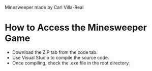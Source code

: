Minesweeper made by Carl Villa-Real

# How to Access the Minesweeper Game

- Download the ZIP tab from the code tab.
- Use Visual Studio to compile the source code.
- Once compiling, check the .exe file in the root directory.
